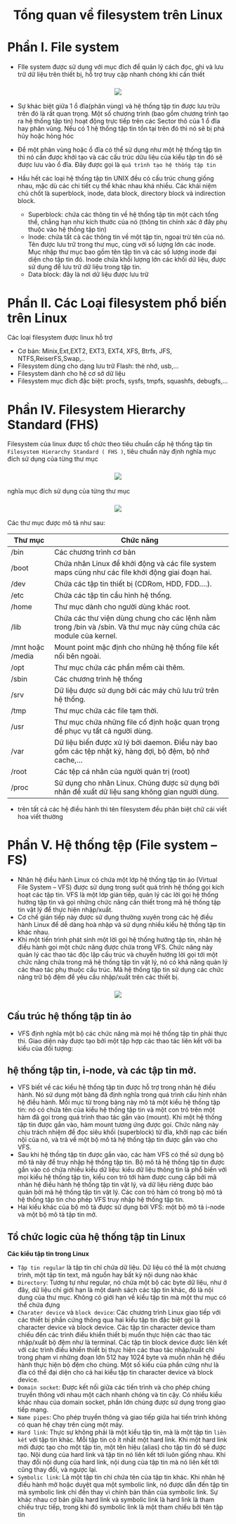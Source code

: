 <h1 align="center">Tổng quan về filesystem trên Linux</h1>

# Phần I. File system
- FIle system được sử dụng với mục đích để quản lý cách đọc, ghi và lưu trữ dữ liệu trên thiết bị, hỗ trợ truy cập nhanh chóng khi cần thiết

<h3 align="center"><img src="../../03-Images/document/4.png"></h3>

- Sự khác biệt giữa 1 ổ đĩa(phân vùng) và hệ thống tập tin được lưu trữu trên đó là rất quan trọng. Một số chương trình (bao gồm chương trình tạo ra hệ thống tập tin) hoạt động trực tiếp trên các Sector thô của 1 ổ đĩa hay phân vùng. Nếu có 1 hệ thống tập tin tồn tại trên đó thì nó sẽ bị phá hủy hoặc hỏng hóc
- Để một phân vùng hoặc ổ đĩa có thể sử dụng như một hệ thống tập tin thì nó cần được khởi tạo và các cấu trúc dữu liệu của kiểu tập tin đó sẽ được lưu vào ổ đĩa. Đây được gọi là `quá trình tạo hệ thống tập tin`

- Hầu hết các loại hệ thống tập tin UNIX đều có cấu trúc chung giống nhau, mặc dù các chi tiết cụ thể khác nhau khá nhiều. Các khái niệm chủ chốt là superblock, inode, data block, directory block và indirection block.
  - Superblock: chứa các thông tin về hệ thống tập tin một cách tổng thể, chẳng hạn như kích thước của nó (thông tin chính xác ở đây phụ thuộc vào hệ thống tập tin)
  - Inode: chứa tất cả các thông tin về một tập tin, ngoại trừ tên của nó. Tên được lưu trữ trong thư mục, cùng với số lượng lớn các inode. Mục nhập thư mục bao gồm tên tập tin và các số lượng inode đại diện cho tập tin đó. Inode chứa khối lượng lớn các khối dữ liệu, được sử dụng để lưu trữ dữ liệu trong tập tin.
  - Data block: đây là nơi dữ liệu được lưu trữ

# Phần II. Các Loại filesystem phổ biến trên Linux

Các loại filesystem được linux hỗ trợ
- Cơ bản: Minix,Ext,EXT2, EXT3, EXT4, XFS, Btrfs, JFS, NTFS,ReiserFS,Swap,..
- Filesystem dùng cho dạng lưu trữ  Flash: thẻ nhớ, usb,...
- Filesystem dành cho hệ cơ sở dữ liệu
- Filesystem mục đích đặc biệt: procfs, sysfs, tmpfs, squashfs, debugfs,…

# Phần IV. Filesystem Hierarchy Standard (FHS)
Filesystem của linux được tổ chức theo tiêu chuẩn cấp hệ thống tập tin `Filesystem Hierarchy Standard ( FHS )`, tiêu chuẩn này định nghĩa mục đích sử dụng của từng thư mục
<h3 align="center"><img src="../../03-Images/document/5.png"></h3>

nghĩa mục đích sử dụng của từng thư mục
<h3 align="center"><img src="../../03-Images/document/6.png"></h3>

Các thư mục được mô tả như sau:

| Thư mục | Chức năng |
|--------------|-------|
|/bin|Các chương trình cơ bản|
|/boot|Chứa nhân Linux để khởi động và các file system maps cũng như các file khởi động giai đoạn hai.|
|/dev|Chứa các tập tin thiết bị (CDRom, HDD, FDD….).|
|/etc|Chứa các tập tin cầu hình hệ thống.|
|/home|Thư mục dành cho người dùng khác root.|
|/lib|Chứa các thư viện dùng chung cho các lệnh nằm trong /bin và /sbin. Và thư mục này cũng chứa các module của kernel.|
|/mnt hoặc /media|Mount point mặc định cho những hệ thống file kết nối bên ngoài.|
|/opt|Thư mục chứa các phần mềm cài thêm.|
|/sbin|	Các chương trình hệ thống|
|/srv|	Dữ liệu được sử dụng bởi các máy chủ lưu trữ trên hệ thống.|
|/tmp|Thư mục chứa các file tạm thời.|
|/usr|Thư mục chứa những file cố định hoặc quan trọng để phục vụ tất cả người dùng.|
|/var|Dữ liệu biến được xử lý bởi daemon. Điều này bao gồm các tệp nhật ký, hàng đợi, bộ đệm, bộ nhớ cache,…|
|/root|Các tệp cá nhân của người quản trị (root)|
|/proc|Sử dụng cho nhân Linux. Chúng được sử dụng bởi nhân để xuất dữ liệu sang không gian người dùng.|

- trên tất cả các hệ điều hành thì tên filesystem đều phân biệt chữ cái viết hoa viết thường



# Phần V. Hệ thống tệp (File system – FS)
- Nhân hệ điều hành Linux có chứa một lớp hệ thống tập tin ảo (Virtual File System – VFS) được sử dụng trong suốt quá trình hệ thống gọi kích hoạt các tập tin. VFS là một lớp gián tiếp, quản lý các lời gọi hệ thống hướng tập tin và gọi những chức năng cần thiết trong mã hệ thống tập tin vật lý để thực hiện nhập/xuất.
- Cơ chế gián tiếp này được sử dụng thường xuyên trong các hệ điều hành Linux để dễ dàng hoà nhập và sử dụng nhiều kiểu hệ thống tập tin khác nhau.
- Khi một tiến trình phát sinh một lời gọi hệ thống hướng tập tin, nhân hệ điều hành gọi một chức năng được chứa trong VFS. Chức năng này quản lý các thao tác độc lập cấu trúc và chuyển hướng lời gọi tới một chức năng chứa trong mã hệ thống tập tin vật lý, nó có khả năng quản lý các thao tác phụ thuộc cấu trúc. Mã hệ thống tập tin sử dụng các chức năng trữ bộ đệm để yêu cầu nhập/xuất trên các thiết bị.
<h3 align="center"><img src="../../03-Images/document/7.png"></h3>

## Cấu trúc hệ thống tập tin ảo
- VFS định nghĩa một bộ các chức năng mà mọi hệ thống tập tin phải thực thi. Giao diện này được tạo bởi một tập hợp các thao tác liên kết với ba kiểu của đối tượng:
## hệ thống tập tin, i-node, và các tập tin mở.
- VFS biết về các kiểu hệ thống tập tin được hỗ trợ trong nhân hệ điều hành. Nó sử dụng một bảng đã định nghĩa trong quá trình cấu hình nhân hệ điều hành. Mỗi mục từ trong bảng này mô tả một kiểu hệ thống tập tin: nó có chứa tên của kiểu hệ thống tập tin và một con trỏ trên một hàm đã gọi trong quá trình thao tác gắn vào (mount). Khi một hệ thống tập tin được gắn vào, hàm mount tương ứng được gọi. Chức năng này chịu trách nhiệm để đọc siêu khối (superblock) từ đĩa, khởi nạp các biến nội của nó, và trả về một bộ mô tả hệ thống tập tin được gắn vào cho VFS.
- Sau khi hệ thống tập tin được gắn vào, các hàm VFS có thể sử dụng bộ mô tả này để truy nhập hệ thống tập tin. Bộ mô tả hệ thống tập tin được gắn vào có chứa nhiều kiểu dữ liệu: kiểu dữ liệu thông tin là phổ biến với mọi kiểu hệ thống tập tin, kiểu con trỏ tới hàm được cung cấp bởi mã nhân hệ điều hành hệ thống tập tin vật lý, và dữ liệu riêng được bảo quản bởi mã hệ thống tập tin vật lý. Các con trỏ hàm có trong bộ mô tả hệ thống tập tin cho phép VFS truy nhập hệ thống tập tin.
- Hai kiểu khác của bộ mô tả được sử dụng bởi VFS: một bộ mô tả i-node và một bộ mô tả tập tin mở.

## Tổ chức logic của hệ thống tập tin Linux
**Các kiểu tập tin trong Linux**
- `Tập tin regular` là tập tin chỉ chứa dữ liệu. Dữ liệu có thể là một chương trình, một tập tin text, mã nguồn hay bất kỳ nội dung nào khác
- `Directory`: Tương tự như regular, nó chứa một bộ các byte dữ liệu, như ở đây, dữ liệu chỉ giới hạn là một danh sách các tập tin khác, đó là nội dung của thư mục. Không có giới hạn về kiểu tập tin mà một thư mục có thể chứa đựng
- `Charater device` và `block device`: Các chương trình Linux giao tiếp với các thiết bị phần cứng thông qua hai kiểu tập tin đặc biệt gọi là character device và block device. Các tập tin character device tham chiếu đến các trình điều khiển thiết bị muốn thực hiện các thao tác nhập/xuất bộ đệm như là terminal. Các tập tin block device được liên kết với các trình điều khiển thiết bị thực hiện các thao tác nhập/xuất chỉ trong phạm vi những đoạn lớn 512 hay 1024 byte và muốn nhân hệ điều hành thực hiện bộ đệm cho chúng. Một số kiểu của phần cứng như là đĩa có thể đại diện cho cả hai kiểu tập tin character device và block device.
- `Domain socket`: Được kết nối giữa các tiến trình và cho phép chúng truyền thông với nhau một cách nhanh chóng và tin cậy. Có nhiều kiểu khác nhau của domain socket, phần lớn chúng được sử dụng trong giao tiếp mạng.
- `Name pipes`: Cho phép truyền thông và giao tiếp giữa hai tiến trình không có quan hệ chạy trên cùng một máy.
- `Hard link`: Thực sự không phải là một kiểu tập tin, mà là một tập tin `liên kết` với tập tin khác. Mỗi tập tin có ít nhất một hard link. Khi một hard link mới được tạo cho một tập tin, một tên hiệu (alias) cho tập tin đó sẽ được tạo. Nội dung của hard link và tập tin nó liên kết tới luôn giống nhau. Khi thay đổi nội dung của hard link, nội dung của tập tin mà nó liên kết tới cũng thay đổi, và ngược lại.
- `Symbolic link`: Là một tập tin chỉ chứa tên của tập tin khác. Khi nhân hệ điều hành mở hoặc duyệt qua một symbolic link, nó được dẫn đến tập tin mà symbolic link chỉ đến thay vì chính bản thân của symbolic link. Sự khác nhau cơ bản giữa hard link và symbolic link là hard link là tham chiếu trực tiếp, trong khi đó symbolic link là một tham chiếu bởi tên tập tin